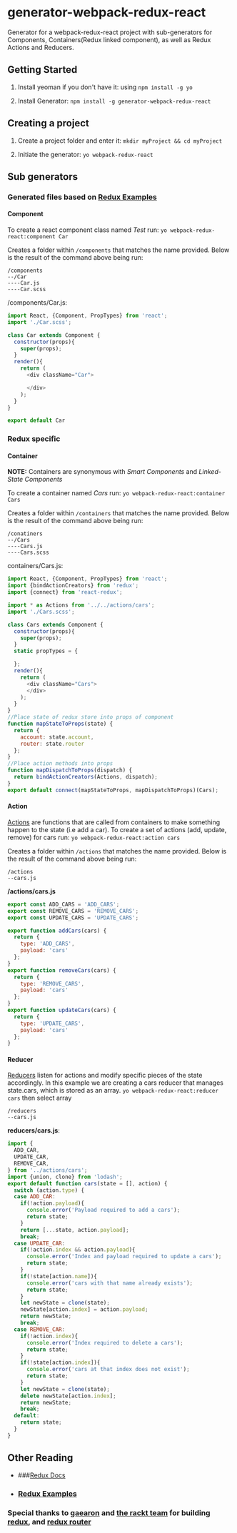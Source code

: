 # generator-webpack-redux-react


Generator for a webpack-redux-react project with sub-generators for Components, Containers(Redux linked component), as well as Redux Actions and Reducers.


## Getting Started
1. Install yeoman if you don't have it: using `npm install -g yo`

1. Install Generator:  `npm install -g generator-webpack-redux-react`


## Creating a project
1. Create a project folder and enter it:
`mkdir myProject && cd myProject`

2. Initiate the generator:
```yo webpack-redux-react```



## Sub generators
### Generated files based on [Redux Examples](https://github.com/rackt/redux)


#### Component

To create a react component class named *Test* run: `yo webpack-redux-react:component Car`

Creates a folder within `/components` that matches the name provided. Below is the result of the command above being run:

```
/components
--/Car
----Car.js
----Car.scss
```
/components/Car.js:
```javascript
import React, {Component, PropTypes} from 'react';
import './Car.scss';

class Car extends Component {
  constructor(props){
    super(props);
  }
  render(){
    return (
      <div className="Car">

      </div>
    );
  }
}

export default Car
```

### Redux specific
#### Container
**NOTE:** Containers are synonymous with *Smart Components* and *Linked-State Components*

To create a container named *Cars* run: `yo webpack-redux-react:container Cars`

Creates a folder within `/containers` that matches the name provided. Below is the result of the command above being run:

```
/conatiners
--/Cars
----Cars.js
----Cars.scss
```

containers/Cars.js:
```javascript
import React, {Component, PropTypes} from 'react';
import {bindActionCreators} from 'redux';
import {connect} from 'react-redux';

import * as Actions from '../../actions/cars';
import './Cars.scss';

class Cars extends Component {
  constructor(props){
    super(props);
  }
  static propTypes = {

  };
  render(){
    return (
      <div className="Cars">
      </div>
    );
  }
}
//Place state of redux store into props of component
function mapStateToProps(state) {
  return {
    account: state.account,
    router: state.router
  };
}
//Place action methods into props
function mapDispatchToProps(dispatch) {
  return bindActionCreators(Actions, dispatch);
}
export default connect(mapStateToProps, mapDispatchToProps)(Cars);

```

#### Action
[Actions](http://redux.js.org/docs/basics/Actions.html) are functions that are called from containers to make something happen to the state (i.e add a car).
To create a set of actions (add, update, remove) for cars run: `yo webpack-redux-react:action cars`

Creates a folder within `/actions` that matches the name provided. Below is the result of the command above being run:

```
/actions
--cars.js
```

**/actions/cars.js**
```javascript
export const ADD_CARS = 'ADD_CARS';
export const REMOVE_CARS = 'REMOVE_CARS';
export const UPDATE_CARS = 'UPDATE_CARS';

export function addCars(cars) {
  return {
    type: 'ADD_CARS',
    payload: 'cars'
  };
}
export function removeCars(cars) {
  return {
    type: 'REMOVE_CARS',
    payload: 'cars'
  };
}
export function updateCars(cars) {
  return {
    type: 'UPDATE_CARS',
    payload: 'cars'
  };
}

```

#### Reducer
[Reducers](http://redux.js.org/docs/basics/Reducers.html) listen for actions and modify specific pieces of the state accordingly. In this example we are creating a cars reducer that manages state.cars, which is stored as an array.
`yo webpack-redux-react:reducer cars` then select array
```
/reducers
--cars.js
```

**reducers/cars.js**:

```javascript
import {
  ADD_CAR,
  UPDATE_CAR,
  REMOVE_CAR,
} from '../actions/cars';
import {union, clone} from 'lodash';
export default function cars(state = [], action) {
  switch (action.type) {
  case ADD_CAR:
    if(!action.payload){
      console.error('Payload required to add a cars');
      return state;
    }
    return [...state, action.payload];
    break;
  case UPDATE_CAR:
    if(!action.index && action.payload){
      console.error('Index and payload required to update a cars');
      return state;
    }
    if(!state[action.name]){
      console.error('cars with that name already exists');
      return state;
    }
    let newState = clone(state);
    newState[action.index] = action.payload;
    return newState;
    break;
  case REMOVE_CAR:
    if(!action.index){
      console.error('Index required to delete a cars');
      return state;
    }
    if(!state[action.index]){
      console.error('cars at that index does not exist');
      return state;
    }
    let newState = clone(state);
    delete newState[action.index];
    return newState;
    break;
  default:
    return state;
  }
}

```

## Other Reading
* ###[Redux Docs](http://redux.js.org/)
* ### [Redux Examples](https://github.com/rackt/redux/tree/master/examples)

### Special thanks to [gaearon](https://github.com/gaearon) and [the rackt team](https://github.com/rackt) for building [redux](https://github.com/rackt/redux), and [redux router](https://github.com/rackt/redux-router)
